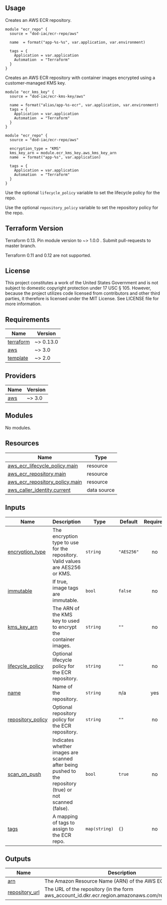 <!-- BEGINNING OF PRE-COMMIT-TERRAFORM DOCS HOOK -->
## Usage

Creates an AWS ECR repository.

```hcl
module "ecr_repo" {
  source = "dod-iac/ecr-repo/aws"

  name  = format("app-%s-%s", var.application, var.environment)

  tags = {
    Application = var.application
    Automation  = "Terraform"
  }
}
```

Creates an AWS ECR repository with container images encrypted using a customer-managed KMS key.

```hcl
module "ecr_kms_key" {
  source = "dod-iac/ecr-kms-key/aws"

  name = format("alias/app-%s-ecr", var.application, var.environment)
  tags = {
    Application = var.application
    Automation  = "Terraform"
  }
}

module "ecr_repo" {
  source = "dod-iac/ecr-repo/aws"

  encryption_type = "KMS"
  kms_key_arn = module.ecr_kms_key.aws_kms_key_arn
  name  = format("app-%s", var.application)

  tags = {
    Application = var.application
    Automation  = "Terraform"
  }
}
```

Use the optional `lifecycle_policy` variable to set the lifecycle policy for the repo.

Use the optional `repository_policy` variable to set the repository policy for the repo.

## Terraform Version

Terraform 0.13. Pin module version to ~> 1.0.0 . Submit pull-requests to master branch.

Terraform 0.11 and 0.12 are not supported.

## License

This project constitutes a work of the United States Government and is not subject to domestic copyright protection under 17 USC § 105.  However, because the project utilizes code licensed from contributors and other third parties, it therefore is licensed under the MIT License.  See LICENSE file for more information.

## Requirements

| Name | Version |
|------|---------|
| <a name="requirement_terraform"></a> [terraform](#requirement\_terraform) | ~> 0.13.0 |
| <a name="requirement_aws"></a> [aws](#requirement\_aws) | ~> 3.0 |
| <a name="requirement_template"></a> [template](#requirement\_template) | ~> 2.0 |

## Providers

| Name | Version |
|------|---------|
| <a name="provider_aws"></a> [aws](#provider\_aws) | ~> 3.0 |

## Modules

No modules.

## Resources

| Name | Type |
|------|------|
| [aws_ecr_lifecycle_policy.main](https://registry.terraform.io/providers/hashicorp/aws/latest/docs/resources/ecr_lifecycle_policy) | resource |
| [aws_ecr_repository.main](https://registry.terraform.io/providers/hashicorp/aws/latest/docs/resources/ecr_repository) | resource |
| [aws_ecr_repository_policy.main](https://registry.terraform.io/providers/hashicorp/aws/latest/docs/resources/ecr_repository_policy) | resource |
| [aws_caller_identity.current](https://registry.terraform.io/providers/hashicorp/aws/latest/docs/data-sources/caller_identity) | data source |

## Inputs

| Name | Description | Type | Default | Required |
|------|-------------|------|---------|:--------:|
| <a name="input_encryption_type"></a> [encryption\_type](#input\_encryption\_type) | The encryption type to use for the repository. Valid values are AES256 or KMS. | `string` | `"AES256"` | no |
| <a name="input_immutable"></a> [immutable](#input\_immutable) | If true, image tags are immutable. | `bool` | `false` | no |
| <a name="input_kms_key_arn"></a> [kms\_key\_arn](#input\_kms\_key\_arn) | The ARN of the KMS key to used to encrypt the container images. | `string` | `""` | no |
| <a name="input_lifecycle_policy"></a> [lifecycle\_policy](#input\_lifecycle\_policy) | Optional lifecycle policy for the ECR repository. | `string` | `""` | no |
| <a name="input_name"></a> [name](#input\_name) | Name of the repository. | `string` | n/a | yes |
| <a name="input_repository_policy"></a> [repository\_policy](#input\_repository\_policy) | Optional repository policy for the ECR repository. | `string` | `""` | no |
| <a name="input_scan_on_push"></a> [scan\_on\_push](#input\_scan\_on\_push) | Indicates whether images are scanned after being pushed to the repository (true) or not scanned (false). | `bool` | `true` | no |
| <a name="input_tags"></a> [tags](#input\_tags) | A mapping of tags to assign to the ECR repo. | `map(string)` | `{}` | no |

## Outputs

| Name | Description |
|------|-------------|
| <a name="output_arn"></a> [arn](#output\_arn) | The Amazon Resource Name (ARN) of the AWS ECR repo. |
| <a name="output_repository_url"></a> [repository\_url](#output\_repository\_url) | The URL of the repository (in the form aws\_account\_id.dkr.ecr.region.amazonaws.com/repositoryName). |
<!-- END OF PRE-COMMIT-TERRAFORM DOCS HOOK -->
